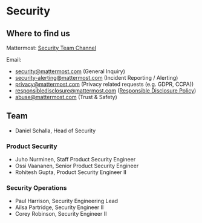 # Security

## Where to find us

Mattermost: [Security Team Channel](https://community.mattermost.com/private-core/channels/security-team)

Email:

* security@mattermost.com \(General Inquiry\)
* security-alerting@mattermost.com \(Incident Reporting / Alerting\)
* privacy@mattermost.com \(Privacy related requests \(e.g. GDPR, CCPA\)\)
* responsibledisclosure@mattermost.com \([Responsible Disclosure Policy](https://mattermost.com/security-vulnerability-report/)\)
* abuse@mattermost.com \(Trust & Safety\)

## Team

* Daniel Schalla, Head of Security

### Product Security

* Juho Nurminen, Staff Product Security Engineer
* Ossi Vaananen, Senior Product Security Engineer
* Rohitesh Gupta, Product Security Engineer II


### Security Operations

* Paul Harrison, Security Engineering Lead
* Ailsa Partridge, Security Engineer II
* Corey Robinson, Security Engineer II
